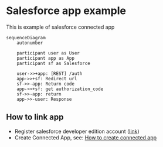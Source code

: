 # Salesforce app example

This is example of salesforce connected app

```mermaid
sequenceDiagram
    autonumber

    participant user as User
    participant app as App
    participant sf as Salesforce

    user->>+app: [REST] /auth
    app->>+sf: Redirect url
    sf->>-app: Return code
    app->>+sf: get authorization_code
    sf->>-app: return
    app->>-user: Response
```

## How to link app

- Register salesforce developer edition account ([link](https://developer.salesforce.com/signup))
- Create Connected App, see: [How to create connected app](docs/how-to-create-app.md)
